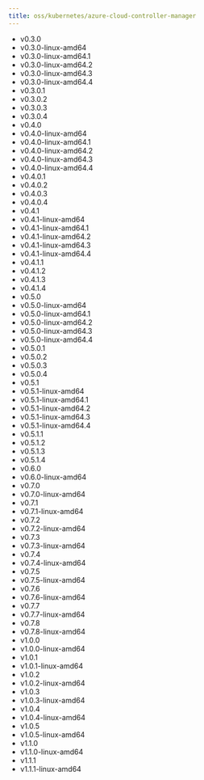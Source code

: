 ```yaml
---
title: oss/kubernetes/azure-cloud-controller-manager
---
```

- v0.3.0
- v0.3.0-linux-amd64
- v0.3.0-linux-amd64.1
- v0.3.0-linux-amd64.2
- v0.3.0-linux-amd64.3
- v0.3.0-linux-amd64.4
- v0.3.0.1
- v0.3.0.2
- v0.3.0.3
- v0.3.0.4
- v0.4.0
- v0.4.0-linux-amd64
- v0.4.0-linux-amd64.1
- v0.4.0-linux-amd64.2
- v0.4.0-linux-amd64.3
- v0.4.0-linux-amd64.4
- v0.4.0.1
- v0.4.0.2
- v0.4.0.3
- v0.4.0.4
- v0.4.1
- v0.4.1-linux-amd64
- v0.4.1-linux-amd64.1
- v0.4.1-linux-amd64.2
- v0.4.1-linux-amd64.3
- v0.4.1-linux-amd64.4
- v0.4.1.1
- v0.4.1.2
- v0.4.1.3
- v0.4.1.4
- v0.5.0
- v0.5.0-linux-amd64
- v0.5.0-linux-amd64.1
- v0.5.0-linux-amd64.2
- v0.5.0-linux-amd64.3
- v0.5.0-linux-amd64.4
- v0.5.0.1
- v0.5.0.2
- v0.5.0.3
- v0.5.0.4
- v0.5.1
- v0.5.1-linux-amd64
- v0.5.1-linux-amd64.1
- v0.5.1-linux-amd64.2
- v0.5.1-linux-amd64.3
- v0.5.1-linux-amd64.4
- v0.5.1.1
- v0.5.1.2
- v0.5.1.3
- v0.5.1.4
- v0.6.0
- v0.6.0-linux-amd64
- v0.7.0
- v0.7.0-linux-amd64
- v0.7.1
- v0.7.1-linux-amd64
- v0.7.2
- v0.7.2-linux-amd64
- v0.7.3
- v0.7.3-linux-amd64
- v0.7.4
- v0.7.4-linux-amd64
- v0.7.5
- v0.7.5-linux-amd64
- v0.7.6
- v0.7.6-linux-amd64
- v0.7.7
- v0.7.7-linux-amd64
- v0.7.8
- v0.7.8-linux-amd64
- v1.0.0
- v1.0.0-linux-amd64
- v1.0.1
- v1.0.1-linux-amd64
- v1.0.2
- v1.0.2-linux-amd64
- v1.0.3
- v1.0.3-linux-amd64
- v1.0.4
- v1.0.4-linux-amd64
- v1.0.5
- v1.0.5-linux-amd64
- v1.1.0
- v1.1.0-linux-amd64
- v1.1.1
- v1.1.1-linux-amd64

